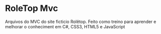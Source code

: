 # RoleTop Mvc  

Arquivos do MVC do site ficticio Rolêtop.
Feito como treino para aprender e melhorar o conheciment em C#, CSS3, HTML5 e JavaScript 
